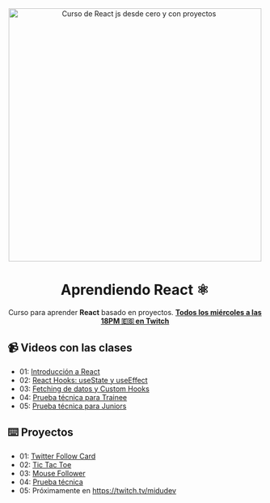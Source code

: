 <div align="center">

<img alt="Curso de React js desde cero y con proyectos" src="https://user-images.githubusercontent.com/1561955/212888793-fd719e58-b0c2-4d03-9c55-38e3e79ebc17.png" width="500" />

# Aprendiendo React ⚛️

Curso para aprender **React** basado en proyectos.
**[Todos los miércoles a las 18PM 🇪🇸 en Twitch](https://twitch.tv/midudev)**
</div>

## 📹 Videos con las clases

- 01: [Introducción a React](https://www.twitch.tv/videos/1704282150?filter=archives&sort=time)
- 02: [React Hooks: useState y useEffect](https://www.twitch.tv/videos/1711159530?filter=archives&sort=time)
- 03: [Fetching de datos y Custom Hooks](https://www.twitch.tv/videos/1718103492?filter=archives&sort=time)  
- 04: [Prueba técnica para Trainee](https://www.twitch.tv/videos/1718103492)
- 05: [Prueba técnica para Juniors](https://twitch.tv/midudev)

## ⌨️ Proyectos

- 01: [Twitter Follow Card](projects/01-twitter-follow-card/)
- 02: [Tic Tac Toe](projects/02-tic-tac-toe/)
- 03: [Mouse Follower](projects/03-mouse-follower)
- 04: [Prueba técnica](projects/04-react-prueba-tecnica)
- 05: Próximamente en https://twitch.tv/midudev
